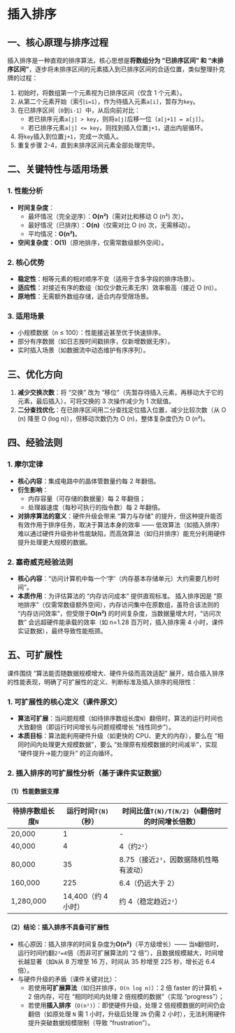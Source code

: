 # 插入排序

## 一、核心原理与排序过程

插入排序是一种直观的排序算法，核心思想是**将数组分为 “已排序区间” 和 “未排序区间”**，逐步将未排序区间的元素插入到已排序区间的合适位置，类似整理扑克牌的过程：

1. 初始时，将数组第一个元素视为已排序区间（仅含 1 个元素）。
2. 从第二个元素开始（索引`i=1`），作为待插入元素`a[i]`，暂存为`key`。
3. 在已排序区间（`0`到`i-1`）中，从后向前对比：
   - 若已排序元素`a[j] > key`，则将`a[j]`后移一位（`a[j+1] = a[j]`）。
   - 若已排序元素`a[j] <= key`，则找到插入位置`j+1`，退出内层循环。
4. 将`key`插入到位置`j+1`，完成一次插入。
5. 重复步骤 2-4，直到未排序区间元素全部处理完毕。



## 二、关键特性与适用场景

### 1. 性能分析

- **时间复杂度**：
  - 最坏情况（完全逆序）：**O(n²)**（需对比和移动 O (n²) 次）。
  - 最好情况（已排序）：**O(n)**（仅需对比 O (n) 次，无需移动）。
  - 平均情况：**O(n²)**。
- **空间复杂度**：**O(1)**（原地排序，仅需常数级额外空间）。

### 2. 核心优势

- **稳定性**：相等元素的相对顺序不变（适用于含多字段的排序场景）。
- **适应性**：对接近有序的数组（如仅少数元素无序）效率极高（接近 O (n)）。
- **原地性**：无需额外数组存储，适合内存受限场景。

### 3. 适用场景

- 小规模数据（n ≤ 100）：性能接近甚至优于快速排序。
- 部分有序数据（如日志按时间戳排序，仅新增数据无序）。
- 实时插入场景（如数据流中动态维护有序序列）。



## 三、优化方向

1. **减少交换次数**：将 “交换” 改为 “移位”（先暂存待插入元素，再移动大于它的元素，最后插入），可将交换的 3 次操作减少为 1 次赋值。
2. **二分查找优化**：在已排序区间用二分查找定位插入位置，减少比较次数（从 O (n) 降至 O (log n)），但移动次数仍为 O (n)，整体复杂度仍为 O (n²)。



## 四、经验法则

### 1. 摩尔定律

- **核心内容**：集成电路中的晶体管数量约每 2 年翻倍。
- **衍生影响**：
  - 内存容量（可存储的数据量）每 2 年翻倍；
  - 处理器速度（每秒可执行的指令数）每 2 年翻倍。
- **对排序算法的意义**：硬件升级会带来 “算力与存储” 的提升，但这种提升能否有效作用于排序任务，取决于算法本身的效率 —— 低效算法（如插入排序）难以通过硬件升级弥补性能缺陷，而高效算法（如归并排序）能充分利用硬件提升处理更大规模的数据。

### 2. 塞奇威克经验法则

- **核心内容**：“访问计算机中每一个‘字’（内存基本存储单元）大约需要几秒时间”。
- **本质作用**：为评估算法的 “内存访问成本” 提供直观标准。
  插入排序因是 “原地排序”（仅需常数级额外空间），内存访问集中在原数组，虽符合该法则的 “内存访问效率”，但受限于**O(n²)** 的时间复杂度，当数据量增大时，“访问次数” 会远超硬件能承载的效率（如 n=1.28 百万时，插入排序需 4 小时，课件实证数据），最终导致性能瓶颈。



## 五、可扩展性

课件围绕 “算法能否随数据规模增大、硬件升级而高效适配” 展开，结合插入排序的性能表现，明确了可扩展性的定义、判断标准及插入排序的局限性：

### 1. 可扩展性的核心定义（课件原文）

- **算法可扩展**：当问题规模（如待排序数组长度`N`）翻倍时，算法的运行时间也大致翻倍（即运行时间增长与问题规模增长 “线性同步”）。
- **本质目标**：算法能利用硬件升级（如更快的 CPU、更大的内存），要么在 “相同时间内处理更大规模数据”，要么 “处理原有规模数据的时间减半”，实现 “硬件提升→能力提升” 的正向循环。

### 2. 插入排序的可扩展性分析（基于课件实证数据）

#### （1）性能数据支撑

| 待排序数组长度`N` | 运行时间`T(N)`（秒） | 时间比值`T(N)/T(N/2)`（`N`翻倍时的时间增长倍数） |
| ----------------- | -------------------- | ------------------------------------------------ |
| 20,000            | 1                    | -                                                |
| 40,000            | 4                    | 4（约`2²`）                                      |
| 80,000            | 35                   | 8.75（接近`2³`，因数据随机性略有波动）           |
| 160,000           | 225                  | 6.4（仍远大于 2）                                |
| 1,280,000         | 14,400（约 4 小时）  | 约 4（稳定趋近`2²`）                             |

#### （2）结论：插入排序**不具备可扩展性**

- 核心原因：插入排序的时间复杂度为**O(n²)**（平方级增长）—— 当`N`翻倍时，运行时间约翻`2²=4`倍（而非可扩展算法的 “2 倍”），且数据规模越大，时间增长越显著（如`N`从 8 万增至 16 万，时间从 35 秒增至 225 秒，增长近 6.4 倍）。
- 与硬件升级的矛盾（课件关键对比）：
  - 若使用**可扩展算法**（如归并排序，`O(n log n)`）：2 倍 faster 的计算机 + 2 倍内存，可在 “相同时间内处理 2 倍规模的数据”（实现 “progress”）；
  - 若使用**插入排序**（`O(n²)`）：即使硬件升级，处理 2 倍规模数据的时间仍会翻倍（如原处理 `N` 需 1 小时，升级后处理 `2N` 仍需 2 小时），无法利用硬件提升突破数据规模限制（导致 “frustration”）。

